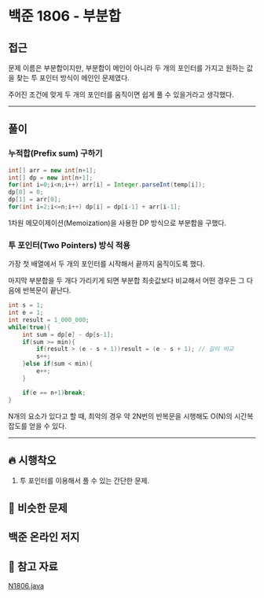 # 백준 1806 - 부분합

## 접근

문제 이름은 부분합이지만, 부분합이 메인이 아니라 두 개의 포인터를 가지고 원하는 값을 찾는 투 포인터 방식이 메인인 문제였다.

주어진 조건에 맞게 두 개의 포인터를 움직이면 쉽게 풀 수 있을거라고 생각했다.

---
## 풀이

### 누적합(Prefix sum) 구하기 

```java
int[] arr = new int[n+1];
int[] dp = new int[n+1];
for(int i=0;i<n;i++) arr[i] = Integer.parseInt(temp[i]);
dp[0] = 0;
dp[1] = arr[0];
for(int i=2;i<=n;i++) dp[i] = dp[i-1] + arr[i-1];
```

1차원 메모이제이션(Memoization)을 사용한 DP 방식으로 부분합을 구했다.


### 투 포인터(Two Pointers) 방식 적용

가장 첫 배열에서 두 개의 포인터를 시작해서 끝까지 움직이도록 했다.

마지막 부분합을 두 개다 가리키게 되면 부분합 최솟값보다 비교해서 어떤 경우든 그 다음에 반복문이 끝난다.

```java
int s = 1;
int e = 1;
int result = 1_000_000;
while(true){
    int sum = dp[e] - dp[s-1];
    if(sum >= min){
        if(result > (e - s + 1))result = (e - s + 1); // 길이 비교
        s++;
    }else if(sum < min){
        e++;
    }

    if(e == n+1)break;
}
```

N개의 요소가 있다고 할 때, 최악의 경우 약 2N번의 반복문을 시행해도 O(N)의 시간복잡도를 얻을 수 있다.



--- 
## 🔥 시행착오

1. 투 포인터를 이용해서 풀 수 있는 간단한 문제. 


## 🤭 비슷한 문제

백준 온라인 저지
- 


## 💌 참고 자료

[N1806.java](https://github.com/Rurril/Problem-Solving/blob/Test/Problem-Solving/PS/TwoPointers/N1806.java)


